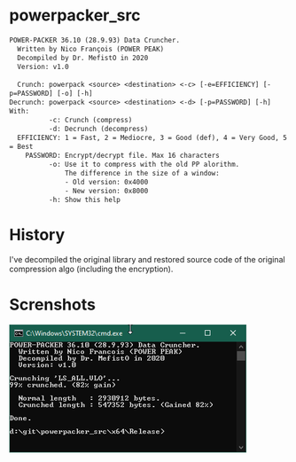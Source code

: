 # powerpacker_src

```
POWER-PACKER 36.10 (28.9.93) Data Cruncher.
  Written by Nico François (POWER PEAK)
  Decompiled by Dr. MefistO in 2020
  Version: v1.0

  Crunch: powerpack <source> <destination> <-c> [-e=EFFICIENCY] [-p=PASSWORD] [-o] [-h]
Decrunch: powerpack <source> <destination> <-d> [-p=PASSWORD] [-h]
With:
          -c: Crunch (compress)
          -d: Decrunch (decompress)
  EFFICIENCY: 1 = Fast, 2 = Mediocre, 3 = Good (def), 4 = Very Good, 5 = Best
    PASSWORD: Encrypt/decrypt file. Max 16 characters
          -o: Use it to compress with the old PP alorithm.
              The difference in the size of a window:
              - Old version: 0x4000
              - New version: 0x8000
          -h: Show this help
```

# History

I've decompiled the original library and restored source code of the original compression algo (including the encryption).

# Screnshots

![](/img/file1.png?raw=true)
